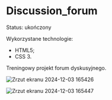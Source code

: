 # Discussion_forum
Status: ukończony

Wykorzystane technologie:
- HTML5;
- CSS 3.

Treningowy projekt forum dyskusyjnego.

![Zrzut ekranu 2024-12-03 165426](https://github.com/user-attachments/assets/94e05050-efb1-4c27-8772-645a8433c7aa)

![Zrzut ekranu 2024-12-03 165447](https://github.com/user-attachments/assets/d0403bfb-612d-4136-a60a-a9cd2a03e3b6)

